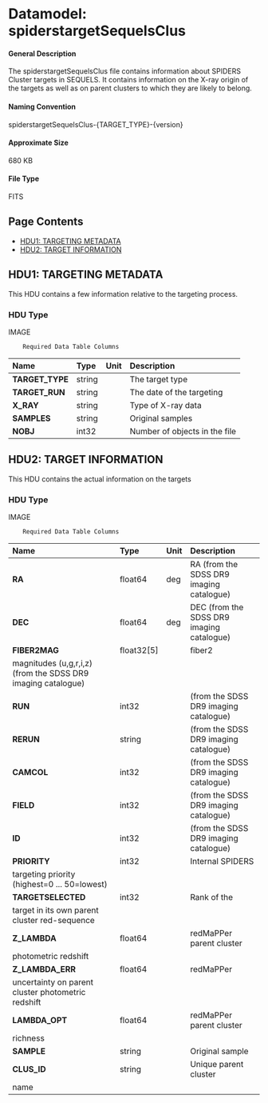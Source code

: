 
# Datamodel: spiderstargetSequelsClus



#### General Description
The spiderstargetSequelsClus file contains information about SPIDERS Cluster
  targets in SEQUELS. It contains information on the X-ray origin of the targets
  as well as on parent clusters to which they are likely to belong.


#### Naming Convention
spiderstargetSequelsClus-{TARGET_TYPE}-{version}


#### Approximate Size
680 KB


#### File Type
FITS


## Page Contents
* [HDU1: TARGETING METADATA](#hdu1-targeting-metadata)
* [HDU2: TARGET INFORMATION](#hdu2-target-information)

## HDU1: TARGETING METADATA
This HDU contains a few information relative to the targeting process.

### HDU Type
IMAGE




		Required Data Table Columns


| **Name** | **Type** | **Unit** | **Description** |
| :--- | :----- | :---- | :------- |
| **TARGET_TYPE** | string | 		 | The target type |
| **TARGET_RUN** | string | 		 | The date of the targeting |
| **X_RAY** | string | 		 | Type of X-ray data |
| **SAMPLES** | string | 		 | Original samples |
| **NOBJ** | int32 | 		 | Number of objects in the file |


## HDU2: TARGET INFORMATION
This HDU contains the actual information on the targets

### HDU Type
IMAGE




		Required Data Table Columns


| **Name** | **Type** | **Unit** | **Description** |
| :--- | :----- | :---- | :------- |
| **RA** | float64 | deg | RA (from the SDSS DR9 imaging catalogue) |
| **DEC** | float64 | deg | DEC (from the SDSS DR9 imaging catalogue) |
| **FIBER2MAG** | float32[5] | 		 | fiber2
  magnitudes (u,g,r,i,z) (from the SDSS DR9 imaging catalogue) |
| **RUN** | int32 | 		 | (from the SDSS DR9 imaging catalogue) |
| **RERUN** | string | 		 | (from the SDSS DR9 imaging catalogue) |
| **CAMCOL** | int32 | 		 | (from the SDSS DR9 imaging catalogue) |
| **FIELD** | int32 | 		 | (from the SDSS DR9 imaging catalogue) |
| **ID** | int32 | 		 | (from the SDSS DR9 imaging catalogue) |
| **PRIORITY** | int32 | 		 | Internal SPIDERS
  targeting priority (highest=0 ... 50=lowest) |
| **TARGETSELECTED** | int32 | 		 | Rank of the
  target in its own parent cluster red-sequence |
| **Z_LAMBDA** | float64 | 		 | redMaPPer parent cluster
  photometric redshift |
| **Z_LAMBDA_ERR** | float64 | 		 | redMaPPer
  uncertainty on parent cluster photometric redshift |
| **LAMBDA_OPT** | float64 | 		 | redMaPPer parent cluster
richness |
| **SAMPLE** | string | 		 | Original sample |
| **CLUS_ID** | string | 		 | Unique parent cluster
name |



